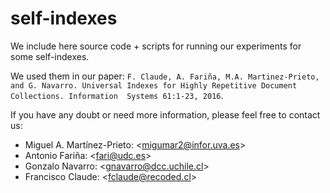 # self-indexes

We include here source code + scripts for running our experiments for some self-indexes.

We used them in our paper: `F. Claude, A. Fariña, M.A. Martinez-Prieto, 
and G. Navarro. Universal Indexes for Highly Repetitive Document Collections. Information 
Systems 61:1-23, 2016`. 


If you have any doubt or need more information, please feel free to contact us:

- Miguel A. Martínez-Prieto: \<migumar2@infor.uva.es\>
- Antonio Fariña: \<fari@udc.es\>
- Gonzalo Navarro:  \<gnavarro@dcc.uchile.cl\>
- Francisco Claude: \<fclaude@recoded.cl\>



